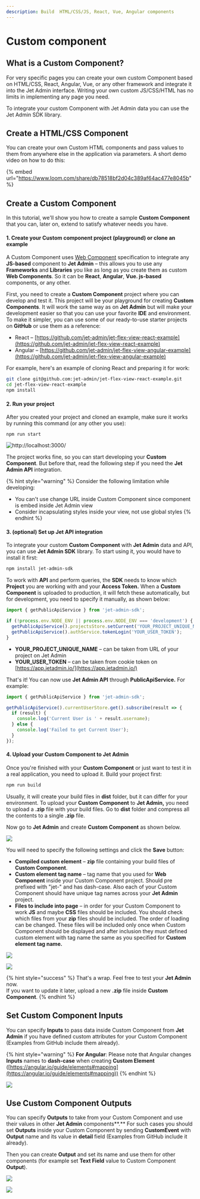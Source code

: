 ```yaml
---
description: Build  HTML/CSS/JS, React, Vue, Angular components
---
```


# Custom component

## What is a Custom Component?

For very specific pages you can create your own custom Component based on HTML/CSS, React, Angular, Vue, or any other framework and integrate it into the Jet Admin interface. Writing your own custom JS/CSS/HTML has no limits in implementing any page you need.&#x20;

To integrate your custom Component with Jet Admin data you can use the Jet Admin SDK library.

## Create a HTML/CSS Component

You can create your own Custom HTML components and pass values to them from anywhere else in the application via parameters. A short demo video on how to do this:

{% embed url="https://www.loom.com/share/db78518bf2d04c389af64ac477e8045b" %}

## Create a Custom Component

In this tutorial, we'll show you how to create a sample **Custom Сomponent** that you can, later on, extend to satisfy whatever needs you have.

#### 1. Create your Custom component project (playground) or clone an example

A Custom Component uses [Web Component](https://www.webcomponents.org/introduction) specification to integrate any **JS-based** component to **Jet Admin** – this allows you to use any **Frameworks** and **Libraries** you like as long as you create them as custom **Web Components**. So it can be **React**, **Angular**, **Vue. js-based** components, or any other.

First, you need to create a **Custom Component** project where you can develop and test it. This project will be your playground for creating **Custom Components**. It will work the same way as on **Jet Admin** but will make your development easier so that you can use your favorite **IDE** and environment. To make it simpler, you can use some of our ready-to-use starter projects on **GitHub** or use them as a reference:

* React – [https://github.com/jet-admin/jet-flex-view-react-example](https://github.com/jet-admin/jet-flex-view-react-example)
* Angular – [https://github.com/jet-admin/jet-flex-view-angular-example](https://github.com/jet-admin/jet-flex-view-angular-example)

For example, here's an example of cloning React and preparing it for work:

```bash
git clone git@github.com:jet-admin/jet-flex-view-react-example.git
cd jet-flex-view-react-example
npm install
```

#### 2. Run your project

After you created your project and cloned an example, make sure it works by running this command (or any other you use):

```
npm run start
```

![http://localhost:3000/](<../../.gitbook/assets/image (56).png>)

The project works fine, so you can start developing your **Custom Component**. But before that, read the following step if you need the **Jet Admin API** integration.

{% hint style="warning" %}
Consider the following limitation while developing:

* You can't use change URL inside Custom Component since component is embed inside Jet Admin view
* Consider incapsulating styles inside your view, not use global styles
{% endhint %}

#### 3. (optional) Set up Jet API integration

To integrate your custom **Custom Component** with **Jet Admin** data and API, you can use **Jet Admin SDK** library. To start using it, you would have to install it first:

```bash
npm install jet-admin-sdk
```

To work with **API** and perform queries, the **SDK** needs to know which **Project** you are working with and your **Access Token.** When a **Custom Component** is uploaded to production, it will fetch these automatically, but for development, you need to specify it manually, as shown below:

```javascript
import { getPublicApiService } from 'jet-admin-sdk';

if (!process.env.NODE_ENV || process.env.NODE_ENV === 'development') {
  getPublicApiService().projectsStore.setCurrent('YOUR_PROJECT_UNIQUE_NAME');
  getPublicApiService().authService.tokenLogin('YOUR_USER_TOKEN');
}
```

* **YOUR\_PROJECT\_UNIQUE\_NAME** – can be taken from URL of your project on Jet Admin
* **YOUR\_USER\_TOKEN** – can be taken from cookie token on [https://app.jetadmin.io/](https://app.jetadmin.io/)

That's it! You can now use **Jet Admin API** through **PublicApiService.** For example:

```typescript
import { getPublicApiService } from 'jet-admin-sdk';

getPublicApiService().currentUserStore.get().subscribe(result => {
  if (result) {
    console.log('Current User is ' + result.username);
  } else {
    console.log('Failed to get Current User');
  }
});
```

####  4. Upload your Custom Component to Jet Admin

Once you're finished with your **Custom Component** or just want to test it in a real application, you need to upload it. Build your project first:

```bash
npm run build
```

Usually, it will create your build files in **dist** folder, but it can differ for your environment. To upload your **Custom Component** to **Jet Admin,** you need to upload a **.zip** file with your build files. Go to **dist** folder and compress all the contents to a single **.zip** file.

Now go to **Jet Admin** and create **Custom Component** as shown below.

![](<../../.gitbook/assets/image (774).png>)

You will need to specify the following settings and click the **Save** button:

* **Compiled custom element** – **zip** file containing your build files of **Custom Component**.
* **Custom element tag name** – tag name that you used for **Web Component** inside your Custom Component project. Should pre prefixed with "jet-" and has dash-case. Also each of your Custom Component should have unique tag names across your **Jet Admin** project.
* **Files to include into page** – in order for your Custom Component to work **JS** and maybe **CSS** files should be included. You should check which files from your **zip** files should be included. The order of loading can be changed. These files will be included only once when Custom Component should be displayed and after inclusion they must defined custom element with tag name the same as you specified for **Custom element tag name.**

![](<../../.gitbook/assets/image (775).png>)

![](<../../.gitbook/assets/image (776).png>)

{% hint style="success" %}
That's a wrap. Feel free to test your **Jet Admin** now.\
If you want to update it later, upload a new **.zip** file inside **Custom Component**.
{% endhint %}

## Set Custom Component Inputs

You can specify **Inputs** to pass data inside Custom Component from **Jet Admin** if you have defined custom attributes for your Custom Component (Examples from GitHub include them already).

{% hint style="warning" %}
**For Angular**: Please note that Angular changes **Inputs** names to **dash-case** when creating **Custom Element** ([https://angular.io/guide/elements#mapping](https://angular.io/guide/elements#mapping))
{% endhint %}

![](<../../.gitbook/assets/image (777).png>)

## Use Custom Component Outputs

You can specify **Outputs** to take from your Custom Component and use their values in other **Jet Admin** components**.** For such cases you should set **Outputs** inside your Custom Component by sending **CustomEvent** with **Output** name and its value in **detail** field (Examples from GitHub include it already).

Then you can create **Output** and set its name and use them for other components (for example set **Text Field** value to Custom Component **Output**).

![](<../../.gitbook/assets/image (778).png>)

![](<../../.gitbook/assets/image (779).png>)



